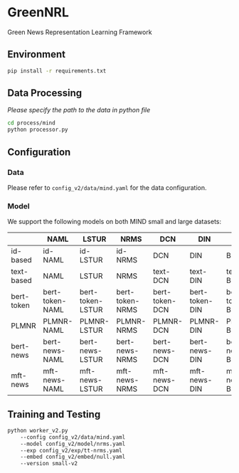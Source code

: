 # GreenNRL

Green News Representation Learning Framework

## Environment

```bash
pip install -r requirements.txt
```

## Data Processing

_Please specify the path to the data in python file_

```bash
cd process/mind
python processor.py
```

## Configuration

### Data

Please refer to `config_v2/data/mind.yaml` for the data configuration.

### Model

We support the following models on both MIND small and large datasets:

|            | NAML            | LSTUR            | NRMS            | DCN            | DIN            | BST            |
|------------|-----------------|------------------|-----------------|----------------|----------------|----------------|
| id-based   | id-NAML         | id-LSTUR         | id-NRMS         | DCN            | DIN            | BST            |
| text-based | NAML            | LSTUR            | NRMS            | text-DCN       | text-DIN       | text-BST       |
| bert-token | bert-token-NAML | bert-token-LSTUR | bert-token-NRMS | bert-token-DCN | bert-token-DIN | bert-token-BST |
| PLMNR      | PLMNR-NAML      | PLMNR-LSTUR      | PLMNR-NRMS      | PLMNR-DCN      | PLMNR-DIN      | PLMNR-BST      |
| bert-news  | bert-news-NAML  | bert-news-LSTUR  | bert-news-NRMS  | bert-news-DCN  | bert-news-DIN  | bert-news-BST  |
| mft-news   | mft-news-NAML   | mft-news-LSTUR   | mft-news-NRMS   | mft-news-DCN   | mft-news-DIN   | mft-news-BST   |

## Training and Testing

```bash
python worker_v2.py 
    --config config_v2/data/mind.yaml 
    --model config_v2/model/nrms.yaml 
    --exp config_v2/exp/tt-nrms.yaml
    --embed config_v2/embed/null.yaml
    --version small-v2 
```
